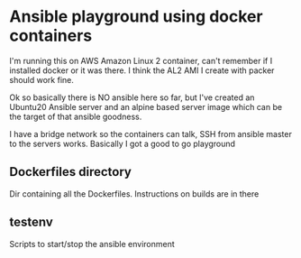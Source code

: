 # Ansible playground using docker containers

I'm running this on AWS Amazon Linux 2 container, can't remember if I installed docker or it was there. 
I think the AL2 AMI I create with packer should work fine.

Ok so basically there is NO ansible here so far, but I've created an Ubuntu20 Ansible server
and an alpine based server image which can be the target of that ansible goodness.

I have a bridge network so the containers can talk, SSH from ansible master to the servers works. 
Basically I got a good to go playground


## Dockerfiles directory

Dir containing all the Dockerfiles. Instructions on builds are in there


## testenv

Scripts to start/stop the ansible environment

